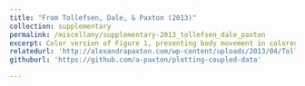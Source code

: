```yaml
---
title: "From Tollefsen, Dale, & Paxton (2013)"
collection: supplementary
permalink: /miscellany/supplementary-2013_tollefsen_dale_paxton
excerpt: Color version of Figure 1, presenting body movement in colored lines and speech events as shaded boxes of corresponding color. Code to create these plots with your own data is available on GitHub.
relatedurl: 'http://alexandrapaxton.com/wp-content/uploads/2013/04/Tollefsen_Dale_Paxton-Figure.png'
githuburl: 'https://github.com/a-paxton/plotting-coupled-data'

---
```

